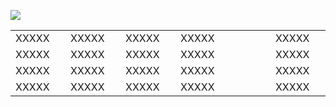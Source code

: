![](https://qcloudimg.tencent-cloud.cn/raw/f6ce8f847efc7c1ad621ce1341c434b6.png)


<table>
   <tr>
      <td width="150px">XXXXX</td>
      <td width="150px">XXXXX</td>
      <td width="150px">XXXXX</td>
      <td width="500px">XXXXX</td>
      <td width="150px">XXXXX</td>
   </tr>
   <tr>
      <td>XXXXX</td>
      <td>XXXXX</td>
      <td>XXXXX</td>
      <td>XXXXX</td>
      <td>XXXXX</td>
   </tr>
   <tr>
      <td>XXXXX</td>
      <td>XXXXX</td>
      <td>XXXXX</td>
      <td>XXXXX</td>
      <td>XXXXX</td>
   </tr>
   <tr>
      <td>XXXXX</td>
      <td>XXXXX</td>
      <td>XXXXX</td>
      <td>XXXXX</td>
      <td>XXXXX</td>
   </tr>
</table>
